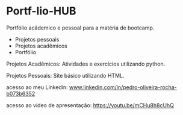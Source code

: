 # Portf-lio-HUB
 Portfólio acâdemico e pessoal para a matéria de bootcamp.
* Projetos pessoais
* Projetos acadêmicos
* Portfólio

Projetos Acadêmicos:
Atividades e exercícios utilizando python.

Projetos Pessoais:
Site básico utilizando HTML.
  
 acesso ao meu Linkedin: www.linkedin.com/in/pedro-oliveira-rocha-b073b6352    

acesso ao vídeo de apresentação: https://youtu.be/mCHu8h8cUhQ
